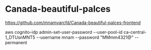 # Canada-beautiful-palces
https://github.com/mnamvarcfd/Canada-beautiful-palces-frontend

aws cognito-idp admin-set-user-password --user-pool-id ca-central-1_DTUsnMNT5 --username mnam --password "MMmm4321@" --permanent
